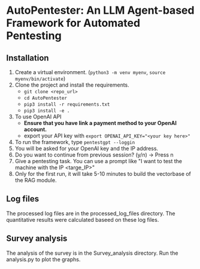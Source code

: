 # AutoPentester: An LLM Agent-based Framework for Automated Pentesting


<!-- Quick Start -->
## Installation
1. Create a virtual environment. (`python3 -m venv myenv`, `source myenv/bin/activate`)
2. Clone the project and install the requirements.
     - `git clone <repo_url>`
     - `cd AutoPentester`
     - `pip3 install -r requirements.txt`
     - `pip3 install -e .`
3. To use OpenAI API
   - **Ensure that you have link a payment method to your OpenAI account.**
   - export your API key with `export OPENAI_API_KEY="<your key here>"`
4. To run the framework, type  `pentestgpt --loggin`
5. You will be asked for your OpenAI key and the IP address.
6. Do you want to continue from previous session? (y/n) -> Press n
7. Give a pentesting task. You can use a prompt like "I want to test the machine with the IP <targe_IP>"
8. Only for the first run, it will take 5-10 minutes to build the vectorbase of the RAG module.

## Log files
The processed log files are in the processed_log_files directory.
The quantitative results were calculated baseed on these log files.

## Survey analysis
The analysis of the survey is in the Survey_analysis directory.
Run the analysis.py to plot the graphs.
